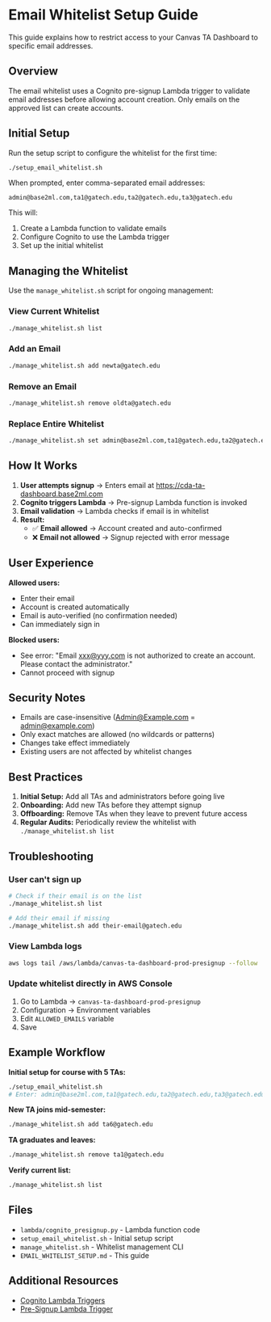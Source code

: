 # Email Whitelist Setup Guide

This guide explains how to restrict access to your Canvas TA Dashboard to specific email addresses.

## Overview

The email whitelist uses a Cognito pre-signup Lambda trigger to validate email addresses before allowing account creation. Only emails on the approved list can create accounts.

## Initial Setup

Run the setup script to configure the whitelist for the first time:

```bash
./setup_email_whitelist.sh
```

When prompted, enter comma-separated email addresses:
```
admin@base2ml.com,ta1@gatech.edu,ta2@gatech.edu,ta3@gatech.edu
```

This will:
1. Create a Lambda function to validate emails
2. Configure Cognito to use the Lambda trigger
3. Set up the initial whitelist

## Managing the Whitelist

Use the `manage_whitelist.sh` script for ongoing management:

### View Current Whitelist
```bash
./manage_whitelist.sh list
```

### Add an Email
```bash
./manage_whitelist.sh add newta@gatech.edu
```

### Remove an Email
```bash
./manage_whitelist.sh remove oldta@gatech.edu
```

### Replace Entire Whitelist
```bash
./manage_whitelist.sh set admin@base2ml.com,ta1@gatech.edu,ta2@gatech.edu
```

## How It Works

1. **User attempts signup** → Enters email at https://cda-ta-dashboard.base2ml.com
2. **Cognito triggers Lambda** → Pre-signup Lambda function is invoked
3. **Email validation** → Lambda checks if email is in whitelist
4. **Result:**
   - ✅ **Email allowed** → Account created and auto-confirmed
   - ❌ **Email not allowed** → Signup rejected with error message

## User Experience

**Allowed users:**
- Enter their email
- Account is created automatically
- Email is auto-verified (no confirmation needed)
- Can immediately sign in

**Blocked users:**
- See error: "Email xxx@yyy.com is not authorized to create an account. Please contact the administrator."
- Cannot proceed with signup

## Security Notes

- Emails are case-insensitive (Admin@Example.com = admin@example.com)
- Only exact matches are allowed (no wildcards or patterns)
- Changes take effect immediately
- Existing users are not affected by whitelist changes

## Best Practices

1. **Initial Setup:** Add all TAs and administrators before going live
2. **Onboarding:** Add new TAs before they attempt signup
3. **Offboarding:** Remove TAs when they leave to prevent future access
4. **Regular Audits:** Periodically review the whitelist with `./manage_whitelist.sh list`

## Troubleshooting

### User can't sign up
```bash
# Check if their email is on the list
./manage_whitelist.sh list

# Add their email if missing
./manage_whitelist.sh add their-email@gatech.edu
```

### View Lambda logs
```bash
aws logs tail /aws/lambda/canvas-ta-dashboard-prod-presignup --follow
```

### Update whitelist directly in AWS Console
1. Go to Lambda → `canvas-ta-dashboard-prod-presignup`
2. Configuration → Environment variables
3. Edit `ALLOWED_EMAILS` variable
4. Save

## Example Workflow

**Initial setup for course with 5 TAs:**
```bash
./setup_email_whitelist.sh
# Enter: admin@base2ml.com,ta1@gatech.edu,ta2@gatech.edu,ta3@gatech.edu,ta4@gatech.edu,ta5@gatech.edu
```

**New TA joins mid-semester:**
```bash
./manage_whitelist.sh add ta6@gatech.edu
```

**TA graduates and leaves:**
```bash
./manage_whitelist.sh remove ta1@gatech.edu
```

**Verify current list:**
```bash
./manage_whitelist.sh list
```

## Files

- `lambda/cognito_presignup.py` - Lambda function code
- `setup_email_whitelist.sh` - Initial setup script
- `manage_whitelist.sh` - Whitelist management CLI
- `EMAIL_WHITELIST_SETUP.md` - This guide

## Additional Resources

- [Cognito Lambda Triggers](https://docs.aws.amazon.com/cognito/latest/developerguide/cognito-user-identity-pools-working-with-aws-lambda-triggers.html)
- [Pre-Signup Lambda Trigger](https://docs.aws.amazon.com/cognito/latest/developerguide/user-pool-lambda-pre-sign-up.html)
